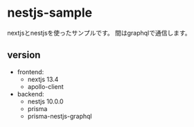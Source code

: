 # nestjs-sample

nextjsとnestjsを使ったサンプルです。 間はgraphqlで通信します。

## version
- frontend: 
  - nextjs 13.4 
  - apollo-client
- backend: 
  - nestjs 10.0.0
  - prisma
  - prisma-nestjs-graphql
 
